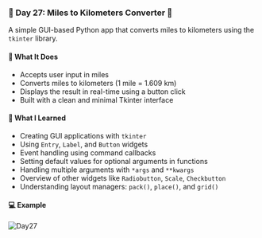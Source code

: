 ### 📅 Day 27: Miles to Kilometers Converter 🧮

A simple GUI-based Python app that converts miles to kilometers using the `tkinter` library.

#### 🧠 What It Does
- Accepts user input in miles  
- Converts miles to kilometers (1 mile = 1.609 km)  
- Displays the result in real-time using a button click  
- Built with a clean and minimal Tkinter interface

#### 📝 What I Learned
- Creating GUI applications with `tkinter`  
- Using `Entry`, `Label`, and `Button` widgets  
- Event handling using command callbacks  
- Setting default values for optional arguments in functions  
- Handling multiple arguments with `*args` and `**kwargs`  
- Overview of other widgets like `Radiobutton`, `Scale`, `Checkbutton`  
- Understanding layout managers: `pack()`, `place()`, and `grid()`

#### 💻 Example
![Day27](https://github.com/user-attachments/assets/12949880-30c6-46fb-82b0-1affba553606)
